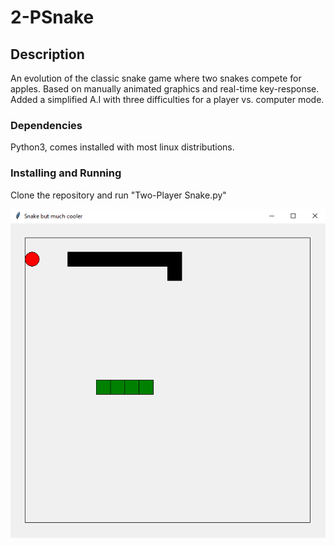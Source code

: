 # 2-PSnake

## Description

An evolution of the classic snake game where two snakes compete for apples. Based on manually animated graphics and real-time key-response. Added a simplified A.I with three difficulties for a player vs. computer mode.

### Dependencies

Python3, comes installed with most linux distributions.

### Installing and Running

Clone the repository and run "Two-Player Snake.py"

![alt text](https://github.com/hany-yacoub/2-PSnake/blob/pub01/Screenshot.png?raw=true)
